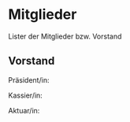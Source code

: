 # Mitglieder

Lister der Mitglieder bzw. Vorstand


## Vorstand

Präsident/in:

Kassier/in:

Aktuar/in: